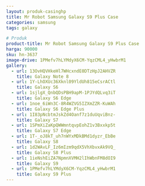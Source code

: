 ```yaml
---
layout: produk-casinghp
title: Mr Robot Samsung Galaxy S9 Plus Case
categories: samsung
tags: galaxy

# Produk
product-title: Mr Robot Samsung Galaxy S9 Plus Case
harga: 90000
sku: hn-3637
image-drive: 1PMefv7hLYMdyX6CM-YqzCML4_yHwbrM1
gallery:
  - url: 13OvHQVHkeHl7WHcxndE0DTzHpJ2AHVZR
    title: Galaxy Note 8
  - url: 1Y-LhOXUc36Xknl09YldUh815eCsrACtl
    title: Galaxy S6
  - url: 1sjlgX_QnbQDsPBH9apM-1PJYdQLvq3iT
    title: Galaxy S6 Edge
  - url: 1noe_6iWn3C-8R4WZVG5IZXmZZR-KuWAh
    title: Galaxy S6 Edge Plus
  - url: 1I83pNcbtmJskZd4Oanf7z1duUqviBnz-
    title: Galaxy S7
  - url: 1SPmXiZaKpQWWmntqvpEohZ1v3Bxxkp5t
    title: Galaxy S7 Edge
  - url: 1T-_oJ8kT_uh7nWYxMDkBMd1dyzr_EbBe
    title: Galaxy S8
  - url: 1d2WAvLF_Iz6mIzm9qdX5VhXbvxAk9VQ_
    title: Galaxy S8 Plus
  - url: 1ieNshEiZA7NpmnXVMH2lIhWbnFM8dOI9
    title: Galaxy S9
  - url: 1PMefv7hLYMdyX6CM-YqzCML4_yHwbrM1
    title: Galaxy S9 Plus
---
```

